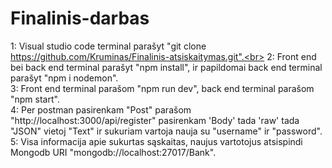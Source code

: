 ﻿# Finalinis-darbas

1: Visual studio code terminal parašyt "git clone https://github.com/Kruminas/Finalinis-atsiskaitymas.git".<br>
2: Front end bei back end terminal parašyt "npm install", ir papildomai back end terminal parašyt "npm i nodemon".<br>
3: Front end terminal parašom "npm run dev", back end terminal parašom "npm start".<br>
4: Per postman pasirenkam "Post" parašom "http://localhost:3000/api/register" pasirenkam 'Body' tada 'raw' tada "JSON" vietoj "Text" ir sukuriam vartoja nauja su "username" ir "password".<br>
5: Visa informacija apie sukurtas sąskaitas, naujus vartotojus atsispindi Mongodb URI "mongodb://localhost:27017/Bank".
